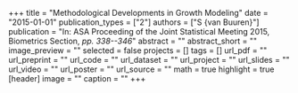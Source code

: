 +++
title = "Methodological Developments in Growth Modeling"
date = "2015-01-01"
publication_types = ["2"]
authors = ["S {van Buuren}"]
publication = "In: ASA Proceeding of the Joint Statistical Meeting 2015, Biometrics Section, _pp. 338--346_"
abstract = ""
abstract_short = ""
image_preview = ""
selected = false
projects = []
tags = []
url_pdf = ""
url_preprint = ""
url_code = ""
url_dataset = ""
url_project = ""
url_slides = ""
url_video = ""
url_poster = ""
url_source = ""
math = true
highlight = true
[header]
image = ""
caption = ""
+++
